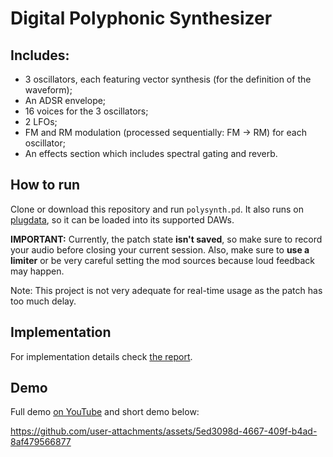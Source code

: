 # Digital Polyphonic Synthesizer

## Includes:
- 3 oscillators, each featuring vector synthesis (for the definition of the waveform);
- An ADSR envelope;
- 16 voices for the 3 oscillators;
- 2 LFOs;
- FM and RM modulation (processed sequentially: FM → RM) for each oscillator;
- An effects section which includes spectral gating and reverb.

## How to run
Clone or download this repository and run `polysynth.pd`. It also runs on [plugdata](https://plugdata.org/), so it can be loaded into its supported DAWs.

**IMPORTANT:** Currently, the patch state **isn't saved**, so make sure to record your audio before closing your current session. Also, make sure to **use a limiter** or be very careful setting the mod sources because loud feedback may happen.

Note: This project is not very adequate for real-time usage as the patch has too much delay.

## Implementation
For implementation details check [the report](Assignment%202%20-%20Report.pdf).

## Demo
Full demo [on YouTube](https://www.youtube.com/watch?v=eSdJ8ZwYfUs) and short demo below:

https://github.com/user-attachments/assets/5ed3098d-4667-409f-b4ad-8af479566877
